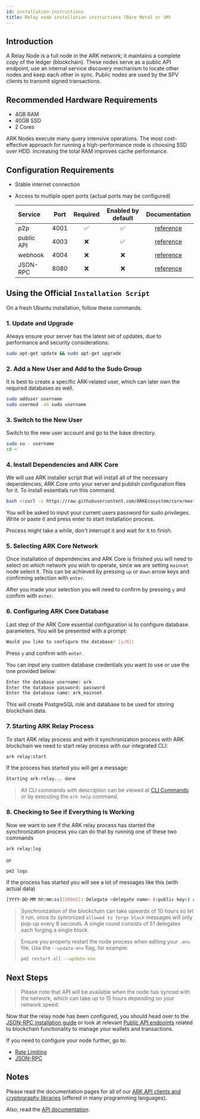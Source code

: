 ```yaml
---
id: installation-instructions
title: Relay node installation instructions (Bare Metal or VM)
---
```


## Introduction

A Relay Node is a full node in the ARK network; it maintains a complete copy of the ledger (blockchain). These nodes serve as a public API endpoint, use an internal service discovery mechanism to locate other nodes and keep each other in sync. Public nodes are used by the SPV clients to transmit signed transactions.

## Recommended Hardware Requirements

- 4GB RAM
- 40GB SSD
- 2 Cores

ARK Nodes execute many query intensive operations. The most cost-effective approach for running a high-performance node is choosing SSD over HDD. Increasing the total RAM improves cache performance.

## Configuration Requirements

- Stable internet connection
- Access to multiple open ports (actual ports may be configured)

  | Service    | Port |      Required      | Enabled by default |              Documentation              |
  | :--------- | :--: | :----------------: | :----------------:	| :-------------------------------------: |
  | p2p        | 4001 | ✅                  | ✅                 | [reference](/api/p2p/)                  |
  | public API | 4003 |        ❌           | ✅                 | [reference](/exchanges/public-api.html) |
  | webhook    | 4004 |        ❌           |        ❌          | [reference](/api/webhooks/)             |
  | JSON-RPC   | 8080 |        ❌           |        ❌          | [reference](/exchanges/json-rpc.html)   |

## Using the Official `Installation Script`

On a fresh Ubuntu installation, follow these commands.

### 1. Update and Upgrade

Always ensure your server has the latest set of updates, due to performance and security considerations.

```bash
sudo apt-get update && sudo apt-get upgrade
```

### 2. Add a New User and Add to the Sudo Group

It is best to create a specific ARK-related user, which can later own the required databases as well.

```bash
sudo adduser username
sudo usermod -aG sudo username
```

### 3. Switch to the New User

Switch to the new user account and go to the base directory.

```bash
sudo su - username
cd ~
```

### 4. Install Dependencies and ARK Core

We will use ARK installer script that will install all of the necessary dependencies, ARK Core onto your server and publish configuration files for it. To install essentials run this command.

```bash
bash <(curl -s https://raw.githubusercontent.com/ARKEcosystem/core/master/install.sh)
```

You will be asked to input your current users password for sudo privileges. Write or paste it and press enter to start installation process.

Process might take a while, don't interrupt it and wait for it to finish.

### 5. Selecting ARK Core Network

Once installation of dependencies and ARK Core is finished you will need to select on which network you wish to operate, since we are setting `mainnet` node select it. This can be achieved by pressing `up` or `down` arrow keys and confirming selection with `enter`.

After you made your selection you will need to confirm by pressing `y` and confirm with `enter`.

### 6. Configuring ARK Core Database

Last step of the ARK Core essential configuration is to configure database parameters. You will be presented with a prompt:

```bash
Would you like to configure the database? [y/N]:
```

Press `y` and confirm with `enter`.

You can input any custom database credentials you want to use or use the one provided below:

```bash
Enter the database username: ark
Enter the database password: password
Enter the database name: ark_mainnet
```

This will create PostgreSQL role and database to be used for storing blockchain data.

### 7. Starting ARK Relay Process

To start ARK relay process and with it synchronization process with ARK blockchain we need to start relay process with our integrated CLI:

```bash
ark relay:start
```

If the process has started you will get a message:

```bash
Starting ark-relay... done
```

> All CLI commands with description can be viewed at [CLI Commands](/guidebook/core/cli.html#available-commands) or by executing the `ark help` command.

### 8. Checking to See if Everything Is Working

Now we want to see if the ARK relay process has started the synchronization process you can do that by running one of these two commands

```bash
ark relay:log
```

or

```bash
pm2 logs
```

If the process has started you will see a lot of messages like this (with actual data)

```bash
[YYYY-DD-MM hh:mm:ss][DEBUG]: Delegate <delegate name> (<public key>) allowed to forge block <#> 👍
```

> Synchronization of the blockchain can take upwards of 10 hours so let it run, once its synronized `allowed to forge block` messages will only pop-up every 8 seconds. A single round consists of 51 delegates each forging a single block.


> Ensure you properly restart the node process when editing your `.env` file. Use the `--update-env` flag, for example:
>
> ```bash
> pm2 restart all --update-env
> ```

## Next Steps

> Please note that API will be available when the node has synced with the network, which can take up to 15 hours depending on your network speed.

Now that the relay node has been configured, you should head over to the [JSON-RPC installation guide](/exchanges/json-rpc.html) or look at relevant [Public API endpoints](/exchanges/public-api.html) related to blockchain functionality to manage your wallets and transactions.

If you need to configure your node further, go to:

- [Rate Limiting](/exchanges/rate-limiting.html)
- [JSON-RPC](/exchanges/json-rpc.html)

## Notes

Please read the documentation pages for all of our [ARK API clients and cryptography libraries](/sdk/) (offered in many programming languages).

Also, read the [API documentation](/api/public/v2/).
